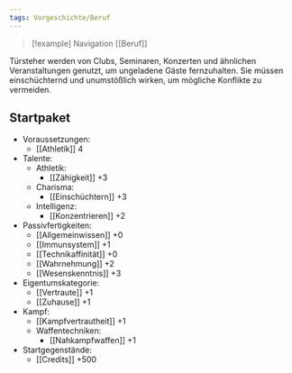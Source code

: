 ```yaml
---
tags: Vorgeschichte/Beruf
---
```

> [!example] Navigation 
>  [[Beruf]]

Türsteher werden von Clubs, Seminaren, Konzerten und ähnlichen Veranstaltungen genutzt, um ungeladene Gäste fernzuhalten. Sie müssen einschüchternd und unumstößlich wirken, um mögliche Konflikte zu vermeiden.


## Startpaket
- Voraussetzungen:
	- [[Athletik]] 4
- Talente:
	- Athletik:
		- [[Zähigkeit]] +3
	- Charisma:
		- [[Einschüchtern]] +3
	- Intelligenz:
		- [[Konzentrieren]] +2
- Passivfertigkeiten:
	- [[Allgemeinwissen]] +0
	- [[Immunsystem]] +1
	- [[Technikaffinität]] +0
	- [[Wahrnehmung]] +2
	- [[Wesenskenntnis]] +3
- Eigentumskategorie:
	- [[Vertraute]] +1
	- [[Zuhause]] +1
- Kampf: 
	- [[Kampfvertrautheit]] +1
	- Waffentechniken:
		- [[Nahkampfwaffen]] +1
- Startgegenstände: 
	- [[Credits]] +500